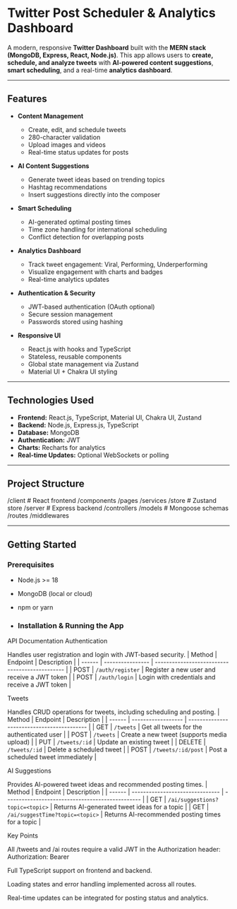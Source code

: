 # Twitter Post Scheduler & Analytics Dashboard

A modern, responsive **Twitter Dashboard** built with the **MERN stack (MongoDB, Express, React, Node.js)**. This app allows users to **create, schedule, and analyze tweets** with **AI-powered content suggestions**, **smart scheduling**, and a real-time **analytics dashboard**.

---

## Features

- **Content Management**  
  - Create, edit, and schedule tweets  
  - 280-character validation  
  - Upload images and videos  
  - Real-time status updates for posts  

- **AI Content Suggestions**  
  - Generate tweet ideas based on trending topics  
  - Hashtag recommendations  
  - Insert suggestions directly into the composer  

- **Smart Scheduling**  
  - AI-generated optimal posting times  
  - Time zone handling for international scheduling  
  - Conflict detection for overlapping posts  

- **Analytics Dashboard**  
  - Track tweet engagement: Viral, Performing, Underperforming  
  - Visualize engagement with charts and badges  
  - Real-time analytics updates  

- **Authentication & Security**  
  - JWT-based authentication (OAuth optional)  
  - Secure session management  
  - Passwords stored using hashing  

- **Responsive UI**  
  - React.js with hooks and TypeScript  
  - Stateless, reusable components  
  - Global state management via Zustand  
  - Material UI + Chakra UI styling  

---

## Technologies Used

- **Frontend:** React.js, TypeScript, Material UI, Chakra UI, Zustand  
- **Backend:** Node.js, Express.js, TypeScript  
- **Database:** MongoDB  
- **Authentication:** JWT  
- **Charts:** Recharts for analytics  
- **Real-time Updates:** Optional WebSockets or polling  

---

## Project Structure

/client # React frontend
/components
/pages
/services
/store # Zustand store
/server # Express backend
/controllers
/models # Mongoose schemas
/routes
/middlewares


---

## Getting Started

### Prerequisites

- Node.js >= 18  
- MongoDB (local or cloud)  
- npm or yarn

- ### Installation & Running the App


API Documentation
Authentication

Handles user registration and login with JWT-based security.
| Method | Endpoint         | Description                                    |
| ------ | ---------------- | ---------------------------------------------- |
| POST   | `/auth/register` | Register a new user and receive a JWT token    |
| POST   | `/auth/login`    | Login with credentials and receive a JWT token |

Tweets

Handles CRUD operations for tweets, including scheduling and posting.
| Method | Endpoint           | Description                                |
| ------ | ------------------ | ------------------------------------------ |
| GET    | `/tweets`          | Get all tweets for the authenticated user  |
| POST   | `/tweets`          | Create a new tweet (supports media upload) |
| PUT    | `/tweets/:id`      | Update an existing tweet                   |
| DELETE | `/tweets/:id`      | Delete a scheduled tweet                   |
| POST   | `/tweets/:id/post` | Post a scheduled tweet immediately         |

AI Suggestions

Provides AI-powered tweet ideas and recommended posting times.
| Method | Endpoint                        | Description                                      |
| ------ | ------------------------------- | ------------------------------------------------ |
| GET    | `/ai/suggestions?topic=<topic>` | Returns AI-generated tweet ideas for a topic     |
| GET    | `/ai/suggestTime?topic=<topic>` | Returns AI-recommended posting times for a topic |



Key Points

All /tweets and /ai routes require a valid JWT in the Authorization header:
Authorization: Bearer <token>

Full TypeScript support on frontend and backend.

Loading states and error handling implemented across all routes.

Real-time updates can be integrated for posting status and analytics.




